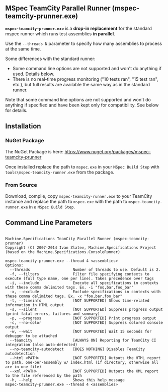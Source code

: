 ## MSpec TeamCity Parallel Runner (mspec-teamcity-prunner.exe)

**`mspec-teamcity-prunner.exe`** is a **drop-in replacement** for the standard mspec runner which runs test assemblies **in parallel**.

Use the `--threads N` parameter to specify how many assemblies to process at the same time.

Some differences with the standard runner:

* Some command line options are not supported and won't do anything if used. Details below.
* There is no real-time progress monitoring ("10 tests ran", "15 test ran", etc.), but full results are available the same way as in the standard runner.


Note that some command line options are not supported and won't do anything if specified and have been kept only for compatibility. See below for details.

## Installation

### NuGet Package

The NuGet Package is here: https://www.nuget.org/packages/mspec-teamcity-prunner

Once installed replace the path to `mspec.exe` in your `MSpec Build Step` with `tools\mspec-teamcity-runner.exe` from the package.

### From Source

Download, compile, copy `mspec-teamcity-runner.exe` to your TeamCity instance and replace the path to `mspec.exe` with the path to `mspec-teamcity-runner.exe` in a `MSpec Build Step`.

## Command Line Parameters

```

Machine.Specifications TeamCity Parallel Runner (mspec-teamcity-prunner)
Copyright (C) 2007-2014 Ivan Zlatev, Machine.Specifications Project (based on the Machine.Specifications.ConsoleRunner)

mspec-teamcity-prunner.exe --thread 4 <assemblies>
Options:
  --threads                   Number of threads to use. Default is 2.
  -f, --filters               Filter file specifying contexts to execute (full type name, one per line). Takes precedence over tags
  -i, --include               Execute all specifications in contexts with these comma delimited tags. Ex. -i "foo,bar,foo_bar"
  -x, --exclude               Exclude specifications in contexts with these comma delimited tags. Ex. -x "foo,bar,foo_bar"
  -t, --timeinfo              [NOT SUPPORTED] Shows time-related information in HTML output
  -s, --silent                [NOT SUPPORTED] Suppress progress output (print fatal errors, failures and summary)
  -p, --progress              [NOT SUPPORTED] Print progress output
  -c, --no-color              [NOT SUPPORTED] Suppress colored console output
  -w, --wait                  [NOT SUPPORTED] Wait 15 seconds for debugger to be attached
  --teamcity                  [ALWAYS ON] Reporting for TeamCity CI integration (also auto-detected)
  --no-teamcity-autodetect    [DOES NOTHING] Disables TeamCity autodetection
  --html <PATH>               [NOT SUPPORTED] Outputs the HTML report to path, one-per-assembly w/ index.html (if directory, otherwise all are in one file)
  --xml <PATH>                [NOT SUPPORTED] Outputs the XML report to the file referenced by the path
  -h, --help                  Shows this help message
mspec-teamcity-prunner.exe --thread 4 <assemblies>
```
